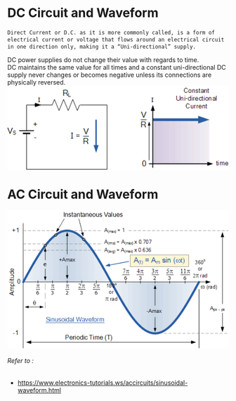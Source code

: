 # DC Circuit and Waveform  
```
Direct Current or D.C. as it is more commonly called, is a form of electrical current or voltage that flows around an electrical circuit in one direction only, making it a “Uni-directional” supply.
```  
DC power supplies do not change their value with regards to time.  
DC maintains the same value for all times and a constant uni-directional DC supply never changes or becomes negative unless its connections are physically reversed.  
<img src="https://github.com/whentea/images/blob/master/accircuits-acp1.gif" align="center" width="600">

# AC Circuit and Waveform

<img src="https://github.com/whentea/images/blob/master/accircuits-acp24.gif" align ="center" width="600">


###### Refer to  :
* https://www.electronics-tutorials.ws/accircuits/sinusoidal-waveform.html